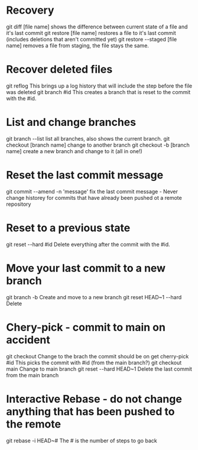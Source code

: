 #           Recovery
git diff [file name]                    shows the difference between current state of a file and it's last commit
git restore [file name]                 restores a file to it's last commit (includes deletions that aren't committed yet)
git restore --staged [file name]        removes a file from staging, the file stays the same.

#           Recover deleted files
git reflog                              This brings up a log history that will include the step before the file was deleted
git branch <name of new branch> #id     This creates a branch that is reset to the commit with the #id.

#           List and change branches
git branch --list                       list all branches, also shows the current branch.
git checkout [branch name]              change to another branch
git checkout -b [branch name]           create a new branch and change to it (all in one!)

#           Reset the last commit message
git commit --amend -n 'message'         fix the last commit message -
                                        Never change historey for commits that have already been pushed ot a remote repository

#           Reset to a previous state                                        
git reset --hard #id                    Delete everything after the commit with the #id.

#           Move your last commit to a new branch
git branch -b <name of branch>          Create and move to a new branch
git reset HEAD~1 --hard                 Delete

#           Chery-pick - commit to main on accident
git checkout <anme of brach>            Change to the brach the commit should be on
get cherry-pick #id                     This picks the commit with #id (from the main branch?)
git checkout main                       Change to main branch
git reset --hard HEAD~1                 Delete the last commit from the main branch

#           Interactive Rebase - do not change anything that has been pushed to the remote
git rebase -i HEAD~#                    The # is the number of steps to go back


